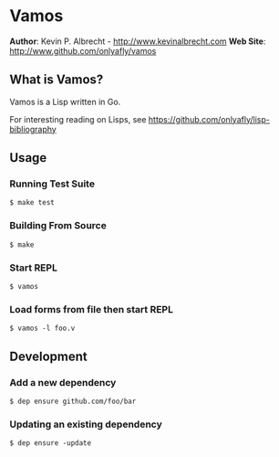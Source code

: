 # Vamos

__Author__: Kevin P. Albrecht - <http://www.kevinalbrecht.com>
__Web Site__: <http://www.github.com/onlyafly/vamos>

## What is Vamos?

Vamos is a Lisp written in Go.

For interesting reading on Lisps, see https://github.com/onlyafly/lisp-bibliography

## Usage

### Running Test Suite

    $ make test

### Building From Source

    $ make

### Start REPL

    $ vamos

### Load forms from file then start REPL

    $ vamos -l foo.v

## Development

### Add a new dependency

    $ dep ensure github.com/foo/bar

### Updating an existing dependency

    $ dep ensure -update
